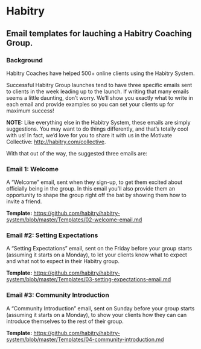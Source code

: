 # Habitry
## Email templates for lauching a Habitry Coaching Group.
### Background

Habitry Coaches have helped 500+ online clients using the Habitry System.

Successful Habitry Group launches tend to have three specific emails sent to clients in the week leading up to the launch. If writing that many emails seems a little daunting, don’t worry. We’ll show you exactly what to write in each email and provide examples so you can set your clients up for maximum success!

**NOTE:** Like everything else in the Habitry System, these emails are simply suggestions. You may want to do things differently, and that’s totally cool with us! In fact, we’d love for you to share it with us in the Motivate Collective: http://habitry.com/collective.

With that out of the way, the suggested three emails are:

### Email 1: Welcome ###
A “Welcome” email, sent when they sign-up, to get them excited about officially being in the group. In this email you’ll also provide them an opportunity to shape the group right off the bat by showing them how to invite a friend. 

**Template:** https://github.com/habitry/habitry-system/blob/master/Templates/02-welcome-email.md

### Email #2: Setting Expectations ###
A “Setting Expectations” email, sent on the Friday before your group starts (assuming it starts on a Monday), to let your clients know what to expect and what not to expect in their Habitry group. 

**Template:** https://github.com/habitry/habitry-system/blob/master/Templates/03-setting-expectations-email.md

### Email #3: Community Introduction ###
A “Community Introduction” email, sent on Sunday before your group starts (assuming it starts on a Monday), to show your clients how they can  can introduce themselves to the rest of their group.

**Template:** https://github.com/habitry/habitry-system/blob/master/Templates/04-community-introduction.md

